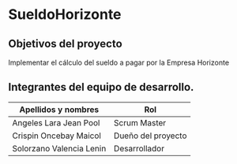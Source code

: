 # SueldoHorizonte
## Objetivos del proyecto
  Implementar el cálculo del sueldo a pagar por la Empresa Horizonte
## Integrantes del equipo de desarrollo.
  | Apellidos y nombres | Rol |
  | ------------------- | --- |
  | Angeles Lara Jean Pool | Scrum Master |
  | Crispin Oncebay Maicol | Dueño del proyecto |
  | Solorzano Valencia Lenin | Desarrollador |
